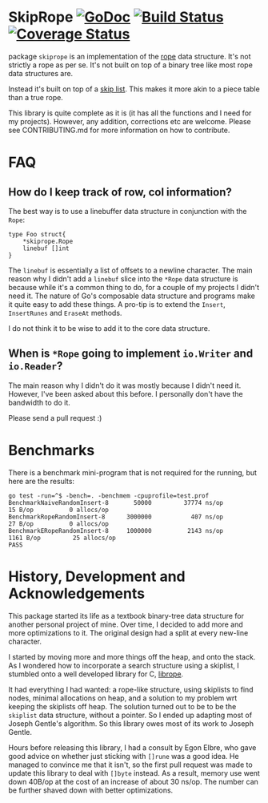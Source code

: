 # SkipRope [![GoDoc](https://godoc.org/github.com/chewxy/skiprope?status.svg)](https://godoc.org/github.com/chewxy/skiprope) [![Build Status](https://travis-ci.org/chewxy/skiprope.svg?branch=master)](https://travis-ci.org/chewxy/skiprope) [![Coverage Status](https://coveralls.io/repos/github/chewxy/skiprope/badge.svg?branch=master)](https://coveralls.io/github/chewxy/skiprope?branch=master) #

package `skiprope` is an implementation of the [rope](https://en.wikipedia.org/wiki/Rope_%28data_structure%29) data structure. It's not strictly a rope as per se. It's not built on top of a binary tree like most rope data structures are. 

Instead it's built on top of a [skip list](https://en.wikipedia.org/wiki/Skip_list).  This makes it more akin to a piece table than a true rope. 

This library is quite complete as it is (it has all the functions and I need for my projects). However, any addition, corrections etc are welcome. Please see CONTRIBUTING.md for more information on how to contribute. 


# FAQ #

## How do I keep track of row, col information? ##

The best way is to use a linebuffer data structure in conjunction with the `Rope`:

```
type Foo struct{
	*skiprope.Rope
	linebuf []int
}
```

The `linebuf` is essentially a list of offsets to a newline character. The main reason why I didn't add a `linebuf` slice into the `*Rope` data structure is because while it's a common thing to do, for a couple of my projects I didn't need it. The nature of Go's composable data structure and programs make it quite easy to add these things. A pro-tip is to extend the `Insert`, `InsertRunes` and `EraseAt` methods.

I do not think it to be wise to add it to the core data structure.

## When is `*Rope` going to implement `io.Writer` and `io.Reader`? ##

The main reason why I didn't do it was mostly because I didn't need it. However, I've been asked about this before. I personally don't have the bandwidth to do it.

Please send a pull request :)

# Benchmarks #

There is a benchmark mini-program that is not required for the running, but here are the results:

```
go test -run=^$ -bench=. -benchmem -cpuprofile=test.prof
BenchmarkNaiveRandomInsert-8   	   50000	     37774 ns/op	      15 B/op	       0 allocs/op
BenchmarkRopeRandomInsert-8    	 3000000	       407 ns/op	      27 B/op	       0 allocs/op
BenchmarkERopeRandomInsert-8   	 1000000	      2143 ns/op	    1161 B/op	      25 allocs/op
PASS
```

# History, Development and Acknowledgements #
This package started its life as a textbook binary-tree data structure for another personal project of mine. Over time, I decided to add more and more optimizations to it. The original design had a split at every new-line character. 

I started by moving more and more things off the heap, and onto the stack. As I wondered how to incorporate a search structure using a skiplist, I stumbled onto a well developed library for C, [librope](https://github.com/josephg/librope).

It had everything I had wanted: a rope-like structure, using skiplists to find nodes, minimal allocations on heap, and a solution to my problem wrt keeping the skiplists off heap. The solution turned out to be to be the `skiplist` data structure, without a pointer. So I ended up adapting most of Joseph Gentle's algorithm. So this library owes most of its work to Joseph Gentle. 

Hours before releasing this library, I had a consult by Egon Elbre, who gave good advice on whether just sticking with `[]rune` was a good idea. He managed to convince me that it isn't, so the first pull request was made to update this library to deal with `[]byte` instead. As a result, memory use went down 40B/op at the cost of an increase of about 30 ns/op. The number can be further shaved down with better optimizations.